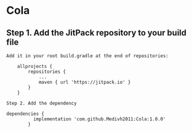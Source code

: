 # Cola
## Step 1. Add the JitPack repository to your build file

    Add it in your root build.gradle at the end of repositories:

    	allprojects {
    		repositories {
    			...
    			maven { url 'https://jitpack.io' }
    		}
    	}

    Step 2. Add the dependency

    dependencies {
        	  implementation 'com.github.Medivh2011:Cola:1.0.0'
        	}